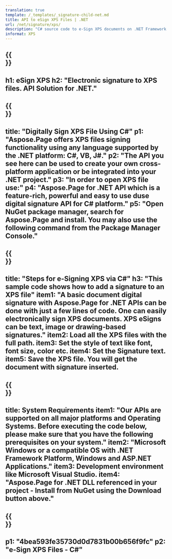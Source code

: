 ```yaml
---
translation: true
template: /_templates/_signature-child-net.md
title: API to eSign XPS Files | .NET 
url: /net/signature/xps/ 
description: "C# source code to e-Sign XPS documents on .NET Framework Platform, Windows, and ASP.NET Applications. Simple APIs for XPS Signature functionality."
informat: XPS
---
```


{{<section banner>}}
---
h1: eSign XPS
h2: "Electronic signature to XPS files. API Solution for .NET."
---

{{<section overview>}}
---
title: "Digitally Sign XPS File Using C#"
p1: "Aspose.Page offers XPS files signing functionality using any language supported by the .NET platform: C#, VB, J#."
p2: "The API you see here can be used to create your own cross-platform application or be integrated into your .NET project."
p3: "In order to open XPS file use:"
p4: "Aspose.Page for .NET API which is a feature-rich, powerful and easy to use duse digital signature API for C# platform."
p5: "Open NuGet package manager, search for Aspose.Page and install. You may also use the following command from the Package Manager Console."
---

{{<section feature1>}}
---
title: "Steps for e-Signing XPS via C#"
h3: "This sample code shows how to add a signature to an XPS file"
item1: "A basic document digital signature with Aspose.Page for .NET APIs can be done with just a few lines of code. One can easily electronically sign XPS documents. XPS eSigns can be text, image or drawing-based signatures."
item2: Load all the XPS files with the full path.
item3: Set the style of text like font, font size, color etc.
item4: Set the Signature text.
item5: Save the XPS file. You will get the document with signature inserted.
---

{{<section feature2>}}
---
title: System Requirements
item1: "Our APIs are supported on all major platforms and Operating Systems. Before executing the code below, please make sure that you have the following prerequisites on your system."
item2: "Microsoft Windows or a compatible OS with .NET Framework Platform, Windows and ASP.NET Applications."
item3: Development environment like Microsoft Visual Studio.
item4: "Aspose.Page for .NET DLL referenced in your project - Install from NuGet using the Download button above."
---

{{<section gist>}}
---
p1: "4bea593fe35730d0d7831b00b656f9fc"
p2: "e-Sign XPS Files - C#"
--- 
